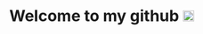 <h1>Welcome to my github <img src="https://i.pinimg.com/originals/8f/43/b9/8f43b97702e67f52f0fa67317bfb54b3.gif" width="20"></h1>
